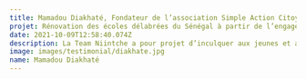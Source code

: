 ```yaml
---
title: Mamadou Diakhaté, Fondateur de l’association Simple Action Citoyenne Sénégal
projet: Rénovation des écoles délabrées du Sénégal à partir de l’engagement communautaire
date: 2021-10-09T12:58:40.074Z
description: La Team Niintche a pour projet d’inculquer aux jeunes et aux adultes mais aussi aux enfants la notion d’engagement communautaire grâce à des actions qui les engagent et qui impactent de façon réelle sur le quotidien des populations. Elle assure grâce au community service la formation dans des métiers à travers les différents chantiers de rénovations d'écoles, de forage de puits….. Elle est aussi un incubateur social pour tous les étudiants, en rupture de scolarité et même de jeunes déviants sociaux.
image: images/testimonial/diakhate.jpg
name: Mamadou Diakhaté
---
```

